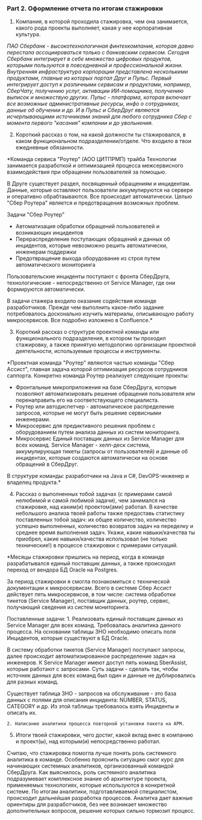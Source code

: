 ### Part 2. Оформление отчета по итогам стажировки

1. Компания, в которой проходила стажировка, чем она занимается, какого рода проекты выполняет, какая у нее корпоративная культура.

*ПАО Сбербанк - высокотехнологичная финтехкомпания, которая давно перестала ассоциироваться только с банковским сервисом. Сегодня Сбербанк интегрирует в себе множество цифровых продуктов, которыми пользуются в повседневной и профессиональной жизни.
Внутренняя инфраструктура корпорации представлена несколькими продуктами, главные из которых портал Друг и Пульс. Первый интегрирует доступ к различными сервисам и продуктами, например, СберЧату, получению услуг, активации ИИ-помощника, получению выписок и множествую других. Пульс - платформа, которая включает все возможные административные ресурсы, инфо о сотрудниках, данные об обучении и др. И в Пульс и СберДруг являются исчерпывающими источниками знаний для любого сотрудника Сбер с момента первого "касания" компании и до увольнения.*


2. Короткий рассказ о том, на какой должности ты стажировался, в каком функциональном подразделении/отделе. Что входило в твои ежедневные обязанности.

*Команда сервиса "Роутер" (АОО ЦИТПРМП) трайба Технологии занимается разработкой и оптимизацией процесса межсервисного взаимодействия при обращении пользователей за помощью.

В Друге существует раздел, посвященный обращениям и инцидентам. Данные, которые оставляют пользователи аккумулируются на сервере и оперативно обрабтаываются. Все происходит автоматически. Целью "Сбер Роутера" является и предотвращения возможных проблем.

Задачи "Сбер Роутер"
- Автоматизация обработки обращений пользователей и возникающих инцидентов
- Перераспределение поступающих обращений и данных об инцидентов, которые невозможно решить автоматически, инженерам поддержки
- Предотвращение выхода оборудование из строя путем автоматического мониторинга 

Пользовательские инциденты поступают с фронта СберДруга, технологические - непосредственно от Service Manager, где они формируются автоматически.

В задачи стажера входило оказание содействия команде разработчиков. Прежде чем выполнить какое-либо задание потребовалось досконально изучить материалы, описывающую работу микросервисов. Все подробно изложено в Confluence.*


3. Короткий рассказ о структуре проектной команды или функционального подразделения, в котором ты проходил стажировку, а также принятую методологию организации проектной деятельности, используемые процессы и инструменты.

*Проектная команда "Роутер" являются частью команды "Сбер Ассист", главная задача которой оптимизация ресурсов сотрудников саппорта.
Конкретно команда Роутер реализует следующие проекты:
- Фронтальные микроприложения на базе СберДруга, которые позволяют автоматизировать решение обращения пользователя или перенаправить его на соответствующего специалиста. 
- Роутер или автодиспетчер - автоматическое распределение запросов, которые не могут быть решение сервисными инженерами.
- Микросервис для предиктивного решения проблем с оборудованием путем анализа данных из систем мониторинга. 
- Микросервис Единый поставщик данных из Service Manager для всех команд. Service Manager -  хелп-деск система, аккумулирующая тикеты (запросы от пользователей) и данные об инцидентах, которые создаются автоматически на основе обращений в СберДруг.

В структуре команды: разработчики на Java и C#, DevOPS-инженер и владелец продукта.*

4. Рассказ о выполненных тобой задачах (с примерами самой нелюбимой и самой любимой задачи), чем занимался на стажировке, над каким(и) проектом(ами) работал. В качестве небольшого анализа твоей работы также предоставь статистику поставленных тобой задач: их общее количество, количество успешно выполненных, количество возвратов задач на переделку и среднее время выполнения задач. Укажи, какие навыки/качества ты приобрел, какие навыки/качества использовал (не только технические!) в процессе стажировки с примерами ситуаций.

*Месяцы стажировки пришлись на период, когда в команде разрабатывался единый поставщик данных, а также происходил переход от вендора БД Oracle на Postgres.

За период стажировки я смогла познакомиться с технической документации к микросервисам. Всего в системе Сбер Ассист действует пять микросервисов, в том числе: система обработки тикетов (Service Manager), поставщик данных, роутер, сервис, получающий сведения из систем мониторинга.

Поставленные задачи:
    1. Реализовать единый поставщик данных из Service Manager для всех команд. 
    Требовалась аналитика данного процесса. На основании таблицы ЗНО необходимо описать поля Инцидентов, которые существуют в БД Oracle.

В систему обработки тикетов (Service Manager) поступают запросы, далее происходит автоматизированное распределение задач на инженеров. К Service Manager имеют доступ пять команд SberAssist, которые работают с запросами. Суть задачи - сделать так, чтобы источник данных для всех команд был один и данные не дублировались для разных команд.

Существует таблица ЗНО - запросов на обслуживание - это база данных с полями для описания инцидента: NUMBER, STATUS, CATEGORY и др. Из этой таблицы требовалось взять Инциденты и описать их.

    2. Написание аналитики процесса повторной установки пакета на АРМ.

5. Итоги твоей стажировки, чего достиг, какой вклад внес в компанию и проект(ы), над которым(и) непосредственно работал.

Считаю, что стажировка помогла лучше понять роль системного аналитика в команде. Особенно прояснить ситуацию смог курс для начинающих системных аналитиков, организованный командой СберДруга. 
Как выяснилось, роль системного аналитика подразумевает комплексное знание об архитектуре проекта, применяемых технологиях, которые используются в конкретной системе. По итогам аналитики, подготавливаемой специалистом, происходит дальнейшая разработка процессов. Аналитка дает важные ориентиры для разработчиков, без нее возникает множество дополнительных вопросов, решение которых сильно тормозит процесс.